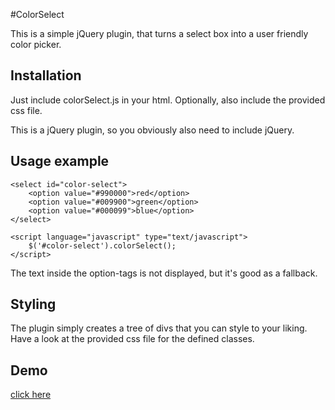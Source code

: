 #ColorSelect

This is a simple jQuery plugin, that turns a select box into a user friendly color picker.

## Installation

Just include colorSelect.js in your html. Optionally, also include the provided css file.

This is a jQuery plugin, so you obviously also need to include jQuery.

## Usage example

    <select id="color-select">
    	<option value="#990000">red</option>
    	<option value="#009900">green</option>
    	<option value="#000099">blue</option>
    </select>
    
    <script language="javascript" type="text/javascript">
        $('#color-select').colorSelect();
    </script>

The text inside the option-tags is not displayed, but it's good as a fallback.

## Styling

The plugin simply creates a tree of divs that you can style to your liking. Have a look at the provided css file for the defined classes.

## Demo

[click here](http://htmlpreview.github.com/?https://github.com/Lorenzschaef/colorSelect/blob/master/demo.html)